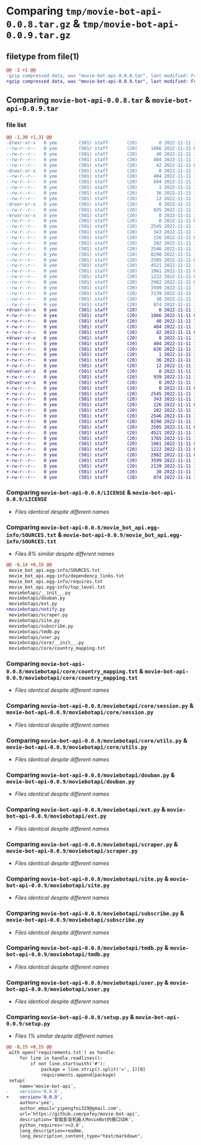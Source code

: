 # Comparing `tmp/movie-bot-api-0.0.8.tar.gz` & `tmp/movie-bot-api-0.0.9.tar.gz`

## filetype from file(1)

```diff
@@ -1 +1 @@
-gzip compressed data, was "movie-bot-api-0.0.8.tar", last modified: Fri Nov 11 12:35:04 2022, max compression
+gzip compressed data, was "movie-bot-api-0.0.9.tar", last modified: Fri Nov 11 14:03:44 2022, max compression
```

## Comparing `movie-bot-api-0.0.8.tar` & `movie-bot-api-0.0.9.tar`

### file list

```diff
@@ -1,30 +1,31 @@
-drwxr-xr-x   0 yee        (501) staff       (20)        0 2022-11-11 12:35:04.750544 movie-bot-api-0.0.8/
--rw-r--r--   0 yee        (501) staff       (20)     1066 2022-11-11 01:25:56.000000 movie-bot-api-0.0.8/LICENSE
--rw-r--r--   0 yee        (501) staff       (20)       40 2022-11-11 12:12:15.000000 movie-bot-api-0.0.8/MANIFEST.in
--rw-r--r--   0 yee        (501) staff       (20)      404 2022-11-11 12:35:04.750411 movie-bot-api-0.0.8/PKG-INFO
--rw-r--r--   0 yee        (501) staff       (20)       42 2022-11-11 01:25:56.000000 movie-bot-api-0.0.8/README.md
-drwxr-xr-x   0 yee        (501) staff       (20)        0 2022-11-11 12:35:04.747280 movie-bot-api-0.0.8/movie_bot_api.egg-info/
--rw-r--r--   0 yee        (501) staff       (20)      404 2022-11-11 12:35:04.000000 movie-bot-api-0.0.8/movie_bot_api.egg-info/PKG-INFO
--rw-r--r--   0 yee        (501) staff       (20)      604 2022-11-11 12:35:04.000000 movie-bot-api-0.0.8/movie_bot_api.egg-info/SOURCES.txt
--rw-r--r--   0 yee        (501) staff       (20)        1 2022-11-11 12:35:04.000000 movie-bot-api-0.0.8/movie_bot_api.egg-info/dependency_links.txt
--rw-r--r--   0 yee        (501) staff       (20)       36 2022-11-11 12:35:04.000000 movie-bot-api-0.0.8/movie_bot_api.egg-info/requires.txt
--rw-r--r--   0 yee        (501) staff       (20)       12 2022-11-11 12:35:04.000000 movie-bot-api-0.0.8/movie_bot_api.egg-info/top_level.txt
-drwxr-xr-x   0 yee        (501) staff       (20)        0 2022-11-11 12:35:04.748743 movie-bot-api-0.0.8/moviebotapi/
--rw-r--r--   0 yee        (501) staff       (20)      835 2022-11-11 12:12:15.000000 movie-bot-api-0.0.8/moviebotapi/__init__.py
-drwxr-xr-x   0 yee        (501) staff       (20)        0 2022-11-11 12:35:04.750119 movie-bot-api-0.0.8/moviebotapi/core/
--rw-r--r--   0 yee        (501) staff       (20)        0 2022-11-11 01:25:56.000000 movie-bot-api-0.0.8/moviebotapi/core/__init__.py
--rw-r--r--   0 yee        (501) staff       (20)     2545 2022-11-11 12:12:15.000000 movie-bot-api-0.0.8/moviebotapi/core/country_mapping.txt
--rw-r--r--   0 yee        (501) staff       (20)      343 2022-11-11 12:16:46.000000 movie-bot-api-0.0.8/moviebotapi/core/decorators.py
--rw-r--r--   0 yee        (501) staff       (20)      226 2022-11-11 01:25:56.000000 movie-bot-api-0.0.8/moviebotapi/core/exceptions.py
--rw-r--r--   0 yee        (501) staff       (20)      282 2022-11-11 12:12:15.000000 movie-bot-api-0.0.8/moviebotapi/core/models.py
--rw-r--r--   0 yee        (501) staff       (20)     2546 2022-11-11 12:34:49.000000 movie-bot-api-0.0.8/moviebotapi/core/session.py
--rw-r--r--   0 yee        (501) staff       (20)     8298 2022-11-11 12:12:15.000000 movie-bot-api-0.0.8/moviebotapi/core/utils.py
--rw-r--r--   0 yee        (501) staff       (20)     2505 2022-11-11 01:25:56.000000 movie-bot-api-0.0.8/moviebotapi/douban.py
--rw-r--r--   0 yee        (501) staff       (20)     4521 2022-11-11 12:34:49.000000 movie-bot-api-0.0.8/moviebotapi/ext.py
--rw-r--r--   0 yee        (501) staff       (20)     1061 2022-11-11 01:25:56.000000 movie-bot-api-0.0.8/moviebotapi/scraper.py
--rw-r--r--   0 yee        (501) staff       (20)     1222 2022-11-11 01:25:56.000000 movie-bot-api-0.0.8/moviebotapi/site.py
--rw-r--r--   0 yee        (501) staff       (20)     2982 2022-11-11 01:25:56.000000 movie-bot-api-0.0.8/moviebotapi/subscribe.py
--rw-r--r--   0 yee        (501) staff       (20)     3599 2022-11-11 12:16:46.000000 movie-bot-api-0.0.8/moviebotapi/tmdb.py
--rw-r--r--   0 yee        (501) staff       (20)     2139 2022-11-11 12:12:15.000000 movie-bot-api-0.0.8/moviebotapi/user.py
--rw-r--r--   0 yee        (501) staff       (20)       38 2022-11-11 12:35:04.750595 movie-bot-api-0.0.8/setup.cfg
--rw-r--r--   0 yee        (501) staff       (20)      874 2022-11-11 12:34:49.000000 movie-bot-api-0.0.8/setup.py
+drwxr-xr-x   0 yee        (501) staff       (20)        0 2022-11-11 14:03:44.960880 movie-bot-api-0.0.9/
+-rw-r--r--   0 yee        (501) staff       (20)     1066 2022-11-11 01:25:56.000000 movie-bot-api-0.0.9/LICENSE
+-rw-r--r--   0 yee        (501) staff       (20)       40 2022-11-11 12:12:15.000000 movie-bot-api-0.0.9/MANIFEST.in
+-rw-r--r--   0 yee        (501) staff       (20)      404 2022-11-11 14:03:44.960714 movie-bot-api-0.0.9/PKG-INFO
+-rw-r--r--   0 yee        (501) staff       (20)       42 2022-11-11 01:25:56.000000 movie-bot-api-0.0.9/README.md
+drwxr-xr-x   0 yee        (501) staff       (20)        0 2022-11-11 14:03:44.957126 movie-bot-api-0.0.9/movie_bot_api.egg-info/
+-rw-r--r--   0 yee        (501) staff       (20)      404 2022-11-11 14:03:44.000000 movie-bot-api-0.0.9/movie_bot_api.egg-info/PKG-INFO
+-rw-r--r--   0 yee        (501) staff       (20)      626 2022-11-11 14:03:44.000000 movie-bot-api-0.0.9/movie_bot_api.egg-info/SOURCES.txt
+-rw-r--r--   0 yee        (501) staff       (20)        1 2022-11-11 14:03:44.000000 movie-bot-api-0.0.9/movie_bot_api.egg-info/dependency_links.txt
+-rw-r--r--   0 yee        (501) staff       (20)       36 2022-11-11 14:03:44.000000 movie-bot-api-0.0.9/movie_bot_api.egg-info/requires.txt
+-rw-r--r--   0 yee        (501) staff       (20)       12 2022-11-11 14:03:44.000000 movie-bot-api-0.0.9/movie_bot_api.egg-info/top_level.txt
+drwxr-xr-x   0 yee        (501) staff       (20)        0 2022-11-11 14:03:44.958943 movie-bot-api-0.0.9/moviebotapi/
+-rw-r--r--   0 yee        (501) staff       (20)      939 2022-11-11 13:41:01.000000 movie-bot-api-0.0.9/moviebotapi/__init__.py
+drwxr-xr-x   0 yee        (501) staff       (20)        0 2022-11-11 14:03:44.960461 movie-bot-api-0.0.9/moviebotapi/core/
+-rw-r--r--   0 yee        (501) staff       (20)        0 2022-11-11 01:25:56.000000 movie-bot-api-0.0.9/moviebotapi/core/__init__.py
+-rw-r--r--   0 yee        (501) staff       (20)     2545 2022-11-11 12:12:15.000000 movie-bot-api-0.0.9/moviebotapi/core/country_mapping.txt
+-rw-r--r--   0 yee        (501) staff       (20)      343 2022-11-11 12:16:46.000000 movie-bot-api-0.0.9/moviebotapi/core/decorators.py
+-rw-r--r--   0 yee        (501) staff       (20)      226 2022-11-11 01:25:56.000000 movie-bot-api-0.0.9/moviebotapi/core/exceptions.py
+-rw-r--r--   0 yee        (501) staff       (20)      282 2022-11-11 12:12:15.000000 movie-bot-api-0.0.9/moviebotapi/core/models.py
+-rw-r--r--   0 yee        (501) staff       (20)     2546 2022-11-11 12:34:49.000000 movie-bot-api-0.0.9/moviebotapi/core/session.py
+-rw-r--r--   0 yee        (501) staff       (20)     8298 2022-11-11 12:12:15.000000 movie-bot-api-0.0.9/moviebotapi/core/utils.py
+-rw-r--r--   0 yee        (501) staff       (20)     2505 2022-11-11 01:25:56.000000 movie-bot-api-0.0.9/moviebotapi/douban.py
+-rw-r--r--   0 yee        (501) staff       (20)     4521 2022-11-11 12:34:49.000000 movie-bot-api-0.0.9/moviebotapi/ext.py
+-rw-r--r--   0 yee        (501) staff       (20)     1765 2022-11-11 13:38:51.000000 movie-bot-api-0.0.9/moviebotapi/notify.py
+-rw-r--r--   0 yee        (501) staff       (20)     1061 2022-11-11 01:25:56.000000 movie-bot-api-0.0.9/moviebotapi/scraper.py
+-rw-r--r--   0 yee        (501) staff       (20)     1222 2022-11-11 01:25:56.000000 movie-bot-api-0.0.9/moviebotapi/site.py
+-rw-r--r--   0 yee        (501) staff       (20)     2982 2022-11-11 01:25:56.000000 movie-bot-api-0.0.9/moviebotapi/subscribe.py
+-rw-r--r--   0 yee        (501) staff       (20)     3599 2022-11-11 12:16:46.000000 movie-bot-api-0.0.9/moviebotapi/tmdb.py
+-rw-r--r--   0 yee        (501) staff       (20)     2139 2022-11-11 12:12:15.000000 movie-bot-api-0.0.9/moviebotapi/user.py
+-rw-r--r--   0 yee        (501) staff       (20)       38 2022-11-11 14:03:44.960941 movie-bot-api-0.0.9/setup.cfg
+-rw-r--r--   0 yee        (501) staff       (20)      874 2022-11-11 14:03:42.000000 movie-bot-api-0.0.9/setup.py
```

### Comparing `movie-bot-api-0.0.8/LICENSE` & `movie-bot-api-0.0.9/LICENSE`

 * *Files identical despite different names*

### Comparing `movie-bot-api-0.0.8/movie_bot_api.egg-info/SOURCES.txt` & `movie-bot-api-0.0.9/movie_bot_api.egg-info/SOURCES.txt`

 * *Files 8% similar despite different names*

```diff
@@ -6,14 +6,15 @@
 movie_bot_api.egg-info/SOURCES.txt
 movie_bot_api.egg-info/dependency_links.txt
 movie_bot_api.egg-info/requires.txt
 movie_bot_api.egg-info/top_level.txt
 moviebotapi/__init__.py
 moviebotapi/douban.py
 moviebotapi/ext.py
+moviebotapi/notify.py
 moviebotapi/scraper.py
 moviebotapi/site.py
 moviebotapi/subscribe.py
 moviebotapi/tmdb.py
 moviebotapi/user.py
 moviebotapi/core/__init__.py
 moviebotapi/core/country_mapping.txt
```

### Comparing `movie-bot-api-0.0.8/moviebotapi/core/country_mapping.txt` & `movie-bot-api-0.0.9/moviebotapi/core/country_mapping.txt`

 * *Files identical despite different names*

### Comparing `movie-bot-api-0.0.8/moviebotapi/core/session.py` & `movie-bot-api-0.0.9/moviebotapi/core/session.py`

 * *Files identical despite different names*

### Comparing `movie-bot-api-0.0.8/moviebotapi/core/utils.py` & `movie-bot-api-0.0.9/moviebotapi/core/utils.py`

 * *Files identical despite different names*

### Comparing `movie-bot-api-0.0.8/moviebotapi/douban.py` & `movie-bot-api-0.0.9/moviebotapi/douban.py`

 * *Files identical despite different names*

### Comparing `movie-bot-api-0.0.8/moviebotapi/ext.py` & `movie-bot-api-0.0.9/moviebotapi/ext.py`

 * *Files identical despite different names*

### Comparing `movie-bot-api-0.0.8/moviebotapi/scraper.py` & `movie-bot-api-0.0.9/moviebotapi/scraper.py`

 * *Files identical despite different names*

### Comparing `movie-bot-api-0.0.8/moviebotapi/site.py` & `movie-bot-api-0.0.9/moviebotapi/site.py`

 * *Files identical despite different names*

### Comparing `movie-bot-api-0.0.8/moviebotapi/subscribe.py` & `movie-bot-api-0.0.9/moviebotapi/subscribe.py`

 * *Files identical despite different names*

### Comparing `movie-bot-api-0.0.8/moviebotapi/tmdb.py` & `movie-bot-api-0.0.9/moviebotapi/tmdb.py`

 * *Files identical despite different names*

### Comparing `movie-bot-api-0.0.8/moviebotapi/user.py` & `movie-bot-api-0.0.9/moviebotapi/user.py`

 * *Files identical despite different names*

### Comparing `movie-bot-api-0.0.8/setup.py` & `movie-bot-api-0.0.9/setup.py`

 * *Files 1% similar despite different names*

```diff
@@ -8,15 +8,15 @@
 with open('requirements.txt') as handle:
     for line in handle.readlines():
         if not line.startswith('#'):
             package = line.strip().split('=', 1)[0]
             requirements.append(package)
 setup(
     name='movie-bot-api',
-    version='0.0.8',
+    version='0.0.9',
     author='yee',
     author_email='yipengfei329@gmail.com',
     url='https://github.com/pofey/movie-bot-api',
     description='智能影音机器人MovieBot的接口SDK',
     python_requires='>=3.8',
     long_description=readme,
     long_description_content_type="text/markdown",
```

